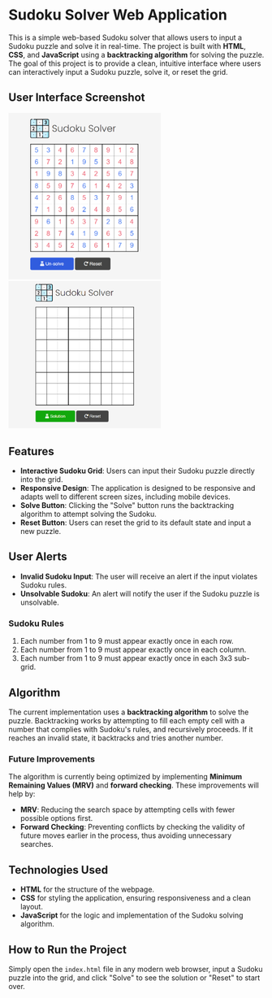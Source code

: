 # Sudoku Solver Web Application

This is a simple web-based Sudoku solver that allows users to input a Sudoku puzzle and solve it in real-time. The project is built with **HTML**, **CSS**, and **JavaScript** using a **backtracking algorithm** for solving the puzzle. The goal of this project is to provide a clean, intuitive interface where users can interactively input a Sudoku puzzle, solve it, or reset the grid.

## User Interface Screenshot

<img src="img/sudoku-screeshot-solved.png" alt="screenshot" width="300px" />
<img src="img/sudoku-screenshot.png" alt="screenshot" width="300px" />

## Features

- **Interactive Sudoku Grid**: Users can input their Sudoku puzzle directly into the grid.
- **Responsive Design**: The application is designed to be responsive and adapts well to different screen sizes, including mobile devices.
- **Solve Button**: Clicking the "Solve" button runs the backtracking algorithm to attempt solving the Sudoku.
- **Reset Button**: Users can reset the grid to its default state and input a new puzzle.

## User Alerts

- **Invalid Sudoku Input**: The user will receive an alert if the input violates Sudoku rules.
- **Unsolvable Sudoku**: An alert will notify the user if the Sudoku puzzle is unsolvable.

### Sudoku Rules

1. Each number from 1 to 9 must appear exactly once in each row.
2. Each number from 1 to 9 must appear exactly once in each column.
3. Each number from 1 to 9 must appear exactly once in each 3x3 sub-grid.

## Algorithm

The current implementation uses a **backtracking algorithm** to solve the puzzle. Backtracking works by attempting to fill each empty cell with a number that complies with Sudoku's rules, and recursively proceeds. If it reaches an invalid state, it backtracks and tries another number.

### Future Improvements

The algorithm is currently being optimized by implementing **Minimum Remaining Values (MRV)** and **forward checking**. These improvements will help by:

- **MRV**: Reducing the search space by attempting cells with fewer possible options first.
- **Forward Checking**: Preventing conflicts by checking the validity of future moves earlier in the process, thus avoiding unnecessary searches.

## Technologies Used

- **HTML** for the structure of the webpage.
- **CSS** for styling the application, ensuring responsiveness and a clean layout.
- **JavaScript** for the logic and implementation of the Sudoku solving algorithm.

## How to Run the Project

Simply open the `index.html` file in any modern web browser, input a Sudoku puzzle into the grid, and click "Solve" to see the solution or "Reset" to start over.
